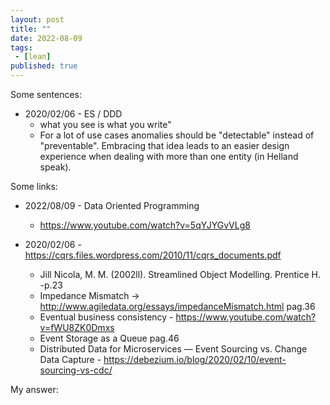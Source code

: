 ```yaml
---
layout: post
title: ""
date: 2022-08-09
tags:
 - [lean]
published: true
---
```




Some sentences:
- 2020/02/06 - ES / DDD 
  - what you see is what you write"
  - For a lot of use cases anomalies should be "detectable" instead of "preventable". Embracing that idea leads to an easier design experience when dealing with more than one entity (in Helland speak).

Some links:
- 2022/08/09 - Data Oriented Programming
  - https://www.youtube.com/watch?v=5qYJYGvVLg8

- 2020/02/06 - https://cqrs.files.wordpress.com/2010/11/cqrs_documents.pdf 
  - Jill Nicola, M. M. (2002ll). Streamlined Object Modelling. Prentice H. -p.23  
  - Impedance Mismatch -> http://www.agiledata.org/essays/impedanceMismatch.html pag.36
  - Eventual business consistency - https://www.youtube.com/watch?v=fWU8ZK0Dmxs
  - Event Storage as a Queue pag.46
  - Distributed Data for Microservices — Event Sourcing vs. Change Data Capture - https://debezium.io/blog/2020/02/10/event-sourcing-vs-cdc/

My answer:
